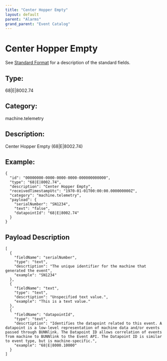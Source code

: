 ```yaml
---
title: "Center Hopper Empty"
layout: default
parent: "Alarms"
grand_parent: "Event Catalog"
---
```


# Center Hopper Empty

See [Standard Format](/event-subscriptions/event-format) for a description of the standard fields.

## Type:

68\|E\|8002.74

## Category:

machine.telemetry

## Description: 

Center Hopper Empty (68\|E\|8002.74)

## Example:

```
{
  "id": "00000000-0000-0000-0000-000000000000",
  "type": "68|E|8002.74",
  "description": "Center Hopper Empty",
  "receivedTimestampUtc": "1970-01-01T00:00:00.000000000Z",
  "category": "machine.telemetry",
  "payload": {
    "serialNumber": "SN1234",
    "text": "false",
    "datapointId": "68|E|8002.74"
  }
}
```

## Payload Description

```
[
  {
    "fieldName": "serialNumber",
    "type": "text",
    "descrtiption": "The unique identifier for the machine that generated the event",
    "example": "SN1234"
  },
  {
    "fieldName": "text",
    "type": "text",
    "descrtiption": "Unspecified text value.",
    "example": "This is a text value."
  },
  {
    "fieldName": "datapointId",
    "type": "text",
    "descrtiption": "Identifies the datapoint related to this event. A datapoint is a low-level representation of machine data and/or events passed through BUNNlink. The Datapoint ID allows correlation of events from machine to BUNNlink to the Event API. The Datapoint ID is similar to event type, but is machine-specific.",
    "example": "68|E|8000.10000"
  }
]
```

